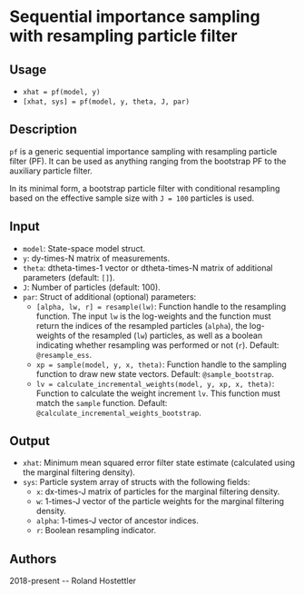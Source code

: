 # Sequential importance sampling with resampling particle filter
## Usage
* `xhat = pf(model, y)`
* `[xhat, sys] = pf(model, y, theta, J, par)`
 
## Description
`pf` is a generic sequential importance sampling with resampling particle
filter (PF). It can be used as anything ranging from the bootstrap PF to
the auxiliary particle filter.
 
In its minimal form, a bootstrap particle filter with conditional
resampling based on the effective sample size with `J = 100` particles is
used.
 
## Input
* `model`: State-space model struct.
* `y`: dy-times-N matrix of measurements.
* `theta`: dtheta-times-1 vector or dtheta-times-N matrix of additional
  parameters (default: `[]`).
* `J`: Number of particles (default: 100).
* `par`: Struct of additional (optional) parameters:
    - `[alpha, lw, r] = resample(lw)`: Function handle to the resampling 
      function. The input `lw` is the log-weights and the function must 
      return the indices of the resampled particles (`alpha`), the log-
      weights of the resampled (`lw`) particles, as well as a boolean
      indicating whether resampling was performed or not (`r`). Default:
      `@resample_ess`.
    - `xp = sample(model, y, x, theta)`: Function handle to the sampling
      function to draw new state vectors. Default: `@sample_bootstrap`.
    - `lv = calculate_incremental_weights(model, y, xp, x, theta)`:
      Function to calculate the weight increment `lv`. This function must
      match the `sample` function. Default:
      `@calculate_incremental_weights_bootstrap`.
 
## Output
* `xhat`: Minimum mean squared error filter state estimate (calculated 
  using the marginal filtering density).
* `sys`: Particle system array of structs with the following fields:
    - `x`: dx-times-J matrix of particles for the marginal filtering 
      density.
    - `w`: 1-times-J vector of the particle weights for the marginal
      filtering density.
    - `alpha`: 1-times-J vector of ancestor indices.
    - `r`: Boolean resampling indicator.
 
## Authors
2018-present -- Roland Hostettler
